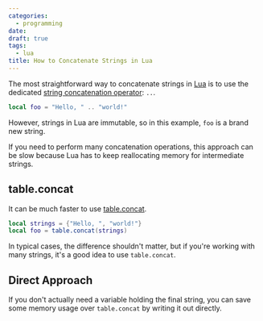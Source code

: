 ```yaml
---
categories:
  - programming
date:
draft: true
tags:
  - lua
title: How to Concatenate Strings in Lua
---
```


The most straightforward way to concatenate strings in
[Lua](https://www.lua.org/about.html) is to use the dedicated [string
concatenation operator](https://www.lua.org/pil/3.4.html): `..`.

```lua
local foo = "Hello, " .. "world!"
```

However, strings in Lua are immutable, so in this example, `foo` is a brand new
string.

If you need to perform many concatenation operations, this approach can
be slow because Lua has to keep reallocating memory for intermediate strings.

## table.concat

It can be much faster to use
[table.concat](https://www.lua.org/manual/5.4/manual.html#6.6).

```lua
local strings = {"Hello, ", "world!"}
local foo = table.concat(strings)
```

In typical cases, the difference shouldn't matter, but if you're working with
many strings, it's a good idea to use `table.concat`.

## Direct Approach

If you don't actually need a variable holding the final string, you can save
some memory usage over `table.concat` by writing it out directly.

```lua

```
